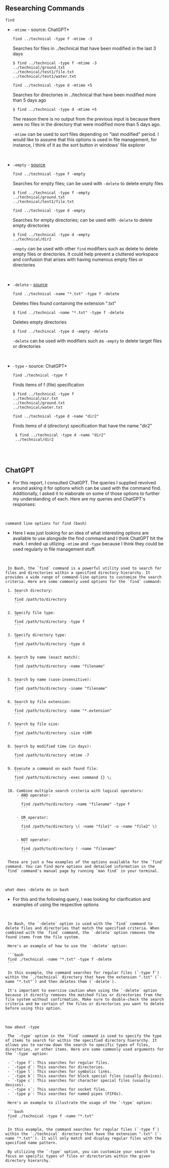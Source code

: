 ## Researching Commands


`find`

* `-mtime` - source: ChatGPT*
    
     `find ../technical -type f -mtime -3`
      
     Searches for files in ../technical that have been modified in the last 3 days
      
      $ find ../technical -type f -mtime -3
      ../technical/ground.txt
      ../technical/test1/file.txt
      ../technical/test1/water.txt
      
     `find ../technical -type d -mtime +5`
     
     Searches for directories in ../technical that have been modified more than 5 days ago
     
      $ find ../technical -type d -mtime +5  
     The reason there is no output from the previous input is because there were no files in the directory that were modified more than 5 days ago.
     
     `-mtime` can be used to sort files depending on "last modified" period. I would like to assume that this options is used in file management, for instance, I think of it as the sort button in windows' file explorer
<br>

* `-empty` - [source]( https://stackoverflow.com/questions/2810838/finding-empty-directories)

     `find ../technical -type f -empty`
     
     Searches for empty files; can be used with `-delete` to delete empty files
     
      $ find ../technical -type f -empty
      ../technical/ground.txt
      ../technical/test1/file.txt
      
     
     `find ../technical -type d -empty`
     
     Searches for empty directories; can be used with `-delete` to delete empty directories 
     
      $ find ../technical -type d -empty
      ../technical/dir2
      
     
     `-empty` can be used with other `find` modifiers such as delete to delete empty files or directories. It could help prevent a cluttered workspace and confusion that arises with having numerous empty files or directories
<br>

* `-delete` - [source]( https://stackoverflow.com/questions/2810838/finding-empty-directories)

    `find ../technical -name "*.txt" -type f -delete`
   
    Deletes files found containing the extension ".txt" 
    
      $ find ../technical -name "*.txt" -type f -delete

    Deletes empty directories 
    
      $ find ../techincal -type d -empty -delete
      
    `-delete` can be used with modifiers such as `-empty` to delete target files or directories
     
 <br>
 
* `-type` - source: ChatGPT*

     `find ./technical -type f`
     
     Finds items of f (file) specification
     
      $ find ../technical -type f
      ../technical/air.txt
      ../technical/ground.txt
      ../technical/water.txt
      
     `find ../technical -type d -name "dir2"`
     
     Finds items of d (directory) specification that have the name "dir2"
     
       $ find ../technical -type d -name "dir2"
       ../technical/dir2


<br>
<br>

## ChatGPT

* For this report, I consulted ChatGPT. The queries I supplied revolved around asking it for options which can be used with the command find. Additionally, I asked it to elaborate on some of those options to further my understanding of each. Here are my queries and ChatGPT's responses: 

<br>

`command line options for find (bash)`
* Here I was just looking for an idea of what interesting options are available to use alongside the find command and I think ChatGPT hit the mark. I ended up utlizing `-mtime` and `-type` because I think they could be used regularly in file management stuff.

<br>

     In Bash, the `find` command is a powerful utility used to search for files and directories within a specified directory hierarchy. It provides a wide range of command-line options to customize the search criteria. Here are some commonly used options for the `find` command:

     1. Search directory:
        ```
        find /path/to/directory
        ```

     2. Specify file type:
        ```
        find /path/to/directory -type f
        ```

     3. Specify directory type:
        ```
        find /path/to/directory -type d
        ```

     4. Search by name (exact match):
        ```
        find /path/to/directory -name "filename"
        ```

     5. Search by name (case-insensitive):
        ```
        find /path/to/directory -iname "filename"
        ```

     6. Search by file extension:
        ```
        find /path/to/directory -name "*.extension"
        ```

     7. Search by file size:
        ```
        find /path/to/directory -size +10M
        ```

     8. Search by modified time (in days):
        ```
        find /path/to/directory -mtime -7
        ```

     9. Execute a command on each found file:
        ```
        find /path/to/directory -exec command {} \;
        ```

     10. Combine multiple search criteria with logical operators:
         - AND operator:
           ```
           find /path/to/directory -name "filename" -type f
           ```

         - OR operator:
           ```
           find /path/to/directory \( -name "file1" -o -name "file2" \)
           ```

         - NOT operator:
           ```
           find /path/to/directory ! -name "filename"
           ```

     These are just a few examples of the options available for the `find` command. You can find more options and detailed information in the `find` command's manual page by running `man find` in your terminal.

<br>

`what does -delete do in bash`
* For this and the following query, I was looking for clarification and examples of using the respective options

<br>

     In Bash, the `-delete` option is used with the `find` command to delete files and directories that match the specified criteria. When combined with the `find` command, the `-delete` option removes the found items from the file system.

     Here's an example of how to use the `-delete` option:

     ```bash
     find ./technical -name "*.txt" -type f -delete
     ```

     In this example, the command searches for regular files (`-type f`) within the `./technical` directory that have the extension ".txt" (`-name "*.txt"`) and then deletes them (`-delete`).

     It's important to exercise caution when using the `-delete` option because it directly removes the matched files or directories from the file system without confirmation. Make sure to double-check the search criteria and be certain of the files or directories you want to delete before using this option.

<br>

`how about -type`

     The `-type` option in the `find` command is used to specify the type of items to search for within the specified directory hierarchy. It allows you to narrow down the search to specific types of files, directories, or other items. Here are some commonly used arguments for the `-type` option:

     - `-type f`: This searches for regular files.
     - `-type d`: This searches for directories.
     - `-type l`: This searches for symbolic links.
     - `-type b`: This searches for block special files (usually devices).
     - `-type c`: This searches for character special files (usually devices).
     - `-type s`: This searches for socket files.
     - `-type p`: This searches for named pipes (FIFOs).

     Here's an example to illustrate the usage of the `-type` option:

     ```bash
     find ./technical -type f -name "*.txt"
     ```

     In this example, the command searches for regular files (`-type f`) within the `./technical` directory that have the extension ".txt" (`-name "*.txt"`). It will only match and display regular files with the specified name pattern.

     By utilizing the `-type` option, you can customize your search to focus on specific types of files or directories within the given directory hierarchy.
